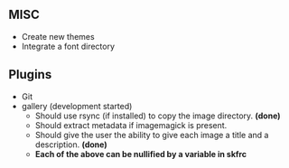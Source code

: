 
## MISC

* Create new themes
* Integrate a font directory

## Plugins

* Git
* gallery (development started) 
    * Should use rsync (if installed) to copy the image directory. **(done)**
    * Should extract metadata if imagemagick is present. 
    * Should give the user the ability to give each image a title and 
        a description. **(done)**
    * **Each of the above can be nullified by a variable in skfrc**
